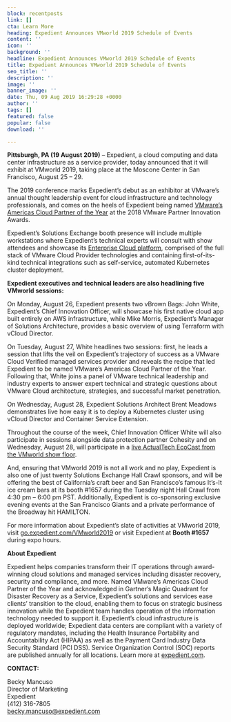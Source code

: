 ```yaml
---
block: recentposts
link: []
cta: Learn More
heading: Expedient Announces VMworld 2019 Schedule of Events
content: ''
icon: ''
background: ''
headline: Expedient Announces VMworld 2019 Schedule of Events
title: Expedient Announces VMworld 2019 Schedule of Events
seo_title: ''
description: ''
image: ''
banner_image: ''
date: Thu, 09 Aug 2019 16:29:28 +0000
author: ''
tags: []
featured: false
popular: false
download: ''

---
```

**Pittsburgh, PA (19 August 2019)** – Expedient, a cloud computing and data center infrastructure as a service provider, today announced that it will exhibit at VMworld 2019, taking place at the Moscone Center in San Francisco, August 25 – 29.

The 2019 conference marks Expedient’s debut as an exhibitor at VMware’s annual thought leadership event for cloud infrastructure and technology professionals, and comes on the heels of Expedient being named [VMware’s Americas Cloud Partner of the Year](https://www.expedient.com/press-releases/expedient-wins-vmware-2018-regional-partner-innovation-award/) at the 2018 VMware Partner Innovation Awards.

Expedient’s Solutions Exchange booth presence will include multiple workstations where Expedient’s technical experts will consult with show attendees and showcase its [Enterprise Cloud platform](https://www.expedient.com/services/infrastructure-as-a-service/cloud/), comprised of the full stack of VMware Cloud Provider technologies and containing first-of-its-kind technical integrations such as self-service, automated Kubernetes cluster deployment.

**Expedient executives and technical leaders are also headlining five VMworld sessions:**

On Monday, August 26, Expedient presents two vBrown Bags: John White, Expedient’s Chief Innovation Officer, will showcase his first native cloud app built entirely on AWS infrastructure, while Mike Morris, Expedient’s Manager of Solutions Architecture, provides a basic overview of using Terraform with vCloud Director.

On Tuesday, August 27, White headlines two sessions: first, he leads a session that lifts the veil on Expedient’s trajectory of success as a VMware Cloud Verified managed services provider and reveals the recipe that led Expedient to be named VMware’s Americas Cloud Partner of the Year. Following that, White joins a panel of VMware technical leadership and industry experts to answer expert technical and strategic questions about VMware Cloud architecture, strategies, and successful market penetration.

On Wednesday, August 28, Expedient Solutions Architect Brent Meadows demonstrates live how easy it is to deploy a Kubernetes cluster using vCloud Director and Container Service Extension.

Throughout the course of the week, Chief Innovation Officer White will also participate in sessions alongside data protection partner Cohesity and on Wednesday, August 28, will participate in a [live ActualTech EcoCast from the VMworld show floor](https://events.actualtechmedia.com/register-now/230/solutions-for-vmware-and-virtual-environments-live-from-vmworld/?pr=460).

And, ensuring that VMworld 2019 is not all work and no play, Expedient is also one of just twenty Solutions Exchange Hall Crawl sponsors, and will be offering the best of California’s craft beer and San Francisco’s famous It’s-It ice cream bars at its booth #1657 during the Tuesday night Hall Crawl from 4:30 pm – 6:00 pm PST. Additionally, Expedient is co-sponsoring exclusive evening events at the San Francisco Giants and a private performance of the Broadway hit HAMILTON.

For more information about Expedient’s slate of activities at VMworld 2019, visit [go.expedient.com/VMworld2019](http://go.expedient.com/VMworld2019) or visit Expedient at **Booth #1657** during expo hours.

**About Expedient**

Expedient helps companies transform their IT operations through award-winning cloud solutions and managed services including disaster recovery, security and compliance, and more. Named VMware’s Americas Cloud Partner of the Year and acknowledged in Gartner’s Magic Quadrant for Disaster Recovery as a Service, Expedient’s solutions and services ease clients’ transition to the cloud, enabling them to focus on strategic business innovation while the Expedient team handles operation of the information technology needed to support it. Expedient’s cloud infrastructure is deployed worldwide; Expedient data centers are compliant with a variety of regulatory mandates, including the Health Insurance Portability and Accountability Act (HIPAA) as well as the Payment Card Industry Data Security Standard (PCI DSS). Service Organization Control (SOC) reports are published annually for all locations. Learn more at [expedient.com](http://www.expedient.com/).

**CONTACT:**

Becky Mancuso  
Director of Marketing  
Expedient  
(412) 316-7805  
[becky.mancuso@expedient.com](mailto:becky.mancuso@expedient.com)